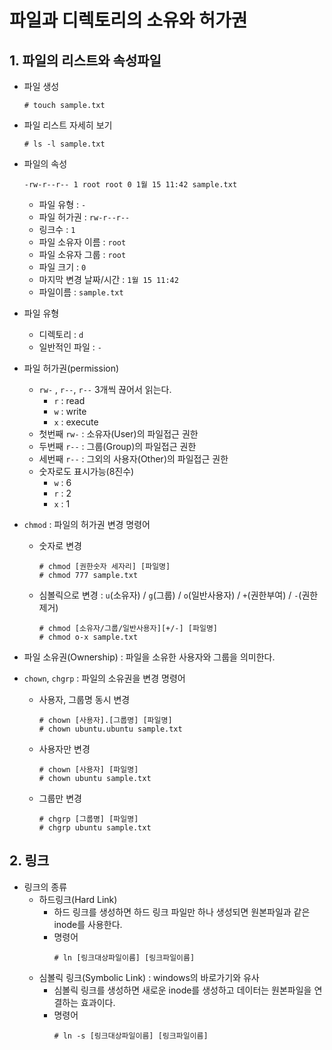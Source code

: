 # 파일과 디렉토리의 소유와 허가권

## 1. 파일의 리스트와 속성파일

- 파일 생성
  ```
  # touch sample.txt
  ```

- 파일 리스트 자세히 보기
  ```
  # ls -l sample.txt
  ```

- 파일의 속성
  ```
  -rw-r--r-- 1 root root 0 1월 15 11:42 sample.txt
  ```
  - 파일 유형 : `-`
  - 파일 허가권 : `rw-r--r--`
  - 링크수 : `1`
  - 파일 소유자 이름 : `root`
  - 파일 소유자 그룹 : `root`
  - 파일 크기 : `0`
  - 마지막 변경 날짜/시간 : `1월 15 11:42`
  - 파일이름 : `sample.txt`

- 파일 유형
  - 디렉토리 : `d`
  - 일반적인 파일 : `-`

- 파일 허가권(permission)
  - `rw-` , `r--`, `r--` 3개씩 끊어서 읽는다.
    - `r` : read
    - `w` : write
    - `x` : execute
  - 첫번째 `rw-` : 소유자(User)의 파일접근 권한
  - 두번째 `r--` : 그룹(Group)의 파일접근 권한
  - 세번째 `r--` : 그외의 사용자(Other)의 파일접근 권한
  - 숫자로도 표시가능(8진수)
    - `w` : 6
    - `r` : 2
    - `x` : 1

- `chmod` : 파일의 허가권 변경 명령어
  - 숫자로 변경
    ```
    # chmod [권한숫자 세자리] [파일명]
    # chmod 777 sample.txt
    ```
  - 심볼릭으로 변경 : `u`(소유자) / `g`(그룹) / `o`(일반사용자) / `+`(권한부여) / `-`(권한제거)
    ```
    # chmod [소유자/그룹/일반사용자][+/-] [파일명]
    # chmod o-x sample.txt
    ```
- 파일 소유권(Ownership) : 파일을 소유한 사용자와 그룹을 의미한다.

- `chown`, `chgrp` : 파일의 소유권을 변경 명령어
  - 사용자, 그룹명 동시 변경
    ```
    # chown [사용자].[그룹명] [파일명]
    # chown ubuntu.ubuntu sample.txt
    ```
  - 사용자만 변경
    ```
    # chown [사용자] [파일명]
    # chown ubuntu sample.txt
    ```
  - 그룹만 변경
    ```
    # chgrp [그룹명] [파일명]
    # chgrp ubuntu sample.txt
    ```

## 2. 링크
- 링크의 종류
  - 하드링크(Hard Link)
    - 하드 링크를 생성하면 하드 링크 파일만 하나 생성되면 원본파일과 같은 inode를 사용한다.
    - 명령어
      ```
      # ln [링크대상파일이름] [링크파일이름]
      ```
  - 심볼릭 링크(Symbolic Link) : windows의 바로가기와 유사
    - 심볼릭 링크를 생성하면 새로운 inode를 생성하고 데이터는 원본파일을 연결하는 효과이다.
    - 명령어
      ```
      # ln -s [링크대상파일이름] [링크파일이름]
      ```

